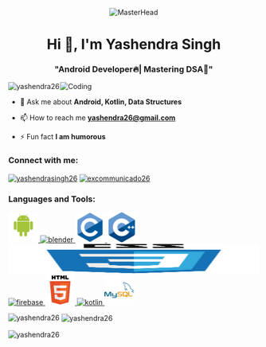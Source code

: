 <p align="center">
  <img src="https://imgs.search.brave.com/X8_XO4zsM4Lnp9-6wBs2emNTOz0bP4M0RvpH8YvKFAY/rs:fit:500:0:0:0/g:ce/aHR0cHM6Ly9jYW1v/LmdpdGh1YnVzZXJj/b250ZW50LmNvbS8x/OWRiNTFhZjVmOTBm/MWIxNTJiYzBiOTA3/OGY1ZmU5NzA1Mzk1/NWJlNTA3NGYwM2Yx/NzAxOWM3MDM0NWJk/Y2RiLzY4NzQ3NDcw/NzMzYTJmMmY2ZDY5/NzI2ZjJlNmQ2NTY0/Njk3NTZkMmU2MzZm/NmQyZjZkNjE3ODJm/MzEzMzM2MzAyZjMw/MmEzNzUxMzM3OTc2/NTM0OTc2NWY3NDMw/Njk2ZjRhMmQ1YTJl/Njc2OTY2.jpeg" alt="MasterHead">
</p>
<h1 align="center">Hi 👋, I'm Yashendra Singh</h1>
<h3 align="center">"Android Developer🔥| Mastering DSA🚀"</h3>
<img align="right" alt="Coding" width="400" src="https://t3.ftcdn.net/jpg/07/58/59/32/240_F_758593266_6LsoqpF37OsCt4zhcAc2neT5qLHmXpDV.jpg"

<p align="left"> <img src="https://komarev.com/ghpvc/?username=yashendra26&label=Profile%20views&color=0e75b6&style=flat" alt="yashendra26" /> </p>

- 💬 Ask me about **Android, Kotlin, Data Structures**

- 📫 How to reach me **yashendra26@gmail.com**

- ⚡ Fun fact **I am humorous**

<h3 align="left">Connect with me:</h3>
<p align="left">
<a href="https://linkedin.com/in/yashendrasingh26" target="blank"><img align="center" src="https://raw.githubusercontent.com/rahuldkjain/github-profile-readme-generator/master/src/images/icons/Social/linked-in-alt.svg" alt="yashendrasingh26" height="30" width="40" /></a>
<a href="https://www.leetcode.com/excommunicado26" target="blank"><img align="center" src="https://raw.githubusercontent.com/rahuldkjain/github-profile-readme-generator/master/src/images/icons/Social/leet-code.svg" alt="excommunicado26" height="30" width="40" /></a>
</p>

<h3 align="left">Languages and Tools:</h3>
<p align="left"> <a href="https://developer.android.com" target="_blank" rel="noreferrer"> <img src="https://raw.githubusercontent.com/devicons/devicon/master/icons/android/android-original-wordmark.svg" alt="android" width="60" height="60"/> </a> <a href="https://www.blender.org/" target="_blank" rel="noreferrer"> <img src="https://download.blender.org/branding/community/blender_community_badge_white.svg" alt="blender" width="60" height="60"/> </a> <a href="https://www.cprogramming.com/" target="_blank" rel="noreferrer"> <img src="https://raw.githubusercontent.com/devicons/devicon/master/icons/c/c-original.svg" alt="c" width="60" height="60"/> </a> <a href="https://www.w3schools.com/cpp/" target="_blank" rel="noreferrer"> <img src="https://raw.githubusercontent.com/devicons/devicon/master/icons/cplusplus/cplusplus-original.svg" alt="cplusplus" width="60" height="60"/> </a> <a href="https://www.w3schools.com/css/" target="_blank" rel="noreferrer"> <img src="https://raw.githubusercontent.com/devicons/devicon/master/icons/css3/css3-original-wordmark.svg" alt="css3" width="600" height="60"/> </a> <a href="https://firebase.google.com/" target="_blank" rel="noreferrer"> <img src="https://www.vectorlogo.zone/logos/firebase/firebase-icon.svg" alt="firebase" width="60" height="60"/> </a> <a href="https://www.w3.org/html/" target="_blank" rel="noreferrer"> <img src="https://raw.githubusercontent.com/devicons/devicon/master/icons/html5/html5-original-wordmark.svg" alt="html5" width="60" height="60"/> </a> <a href="https://kotlinlang.org" target="_blank" rel="noreferrer"> <img src="https://www.vectorlogo.zone/logos/kotlinlang/kotlinlang-icon.svg" alt="kotlin" width="60" height="60"/> </a> <a href="https://www.mysql.com/" target="_blank" rel="noreferrer"> <img src="https://raw.githubusercontent.com/devicons/devicon/master/icons/mysql/mysql-original-wordmark.svg" alt="mysql" width="60" height="60"/> </a> </p>

<p><img align="left" src="https://github-readme-stats.vercel.app/api/top-langs?username=yashendra26&show_icons=true&locale=en&layout=compact" alt="yashendra26" /></p>

<p>&nbsp;<img align="center" src="https://github-readme-stats.vercel.app/api?username=yashendra26&show_icons=true&locale=en" alt="yashendra26" /></p>

<p><img align="center" src="https://github-readme-streak-stats.herokuapp.com/?user=yashendra26&" alt="yashendra26" /></p>
